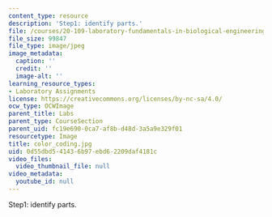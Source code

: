 ```yaml
---
content_type: resource
description: 'Step1: identify parts.'
file: /courses/20-109-laboratory-fundamentals-in-biological-engineering-fall-2007/0d55dbd541436b97ebd62209daf4181c_color_coding.jpg
file_size: 99847
file_type: image/jpeg
image_metadata:
  caption: ''
  credit: ''
  image-alt: ''
learning_resource_types:
- Laboratory Assignments
license: https://creativecommons.org/licenses/by-nc-sa/4.0/
ocw_type: OCWImage
parent_title: Labs
parent_type: CourseSection
parent_uid: fc19e690-0ca7-af8b-d48d-3a5a9e329f01
resourcetype: Image
title: color_coding.jpg
uid: 0d55dbd5-4143-6b97-ebd6-2209daf4181c
video_files:
  video_thumbnail_file: null
video_metadata:
  youtube_id: null
---
```

Step1: identify parts.